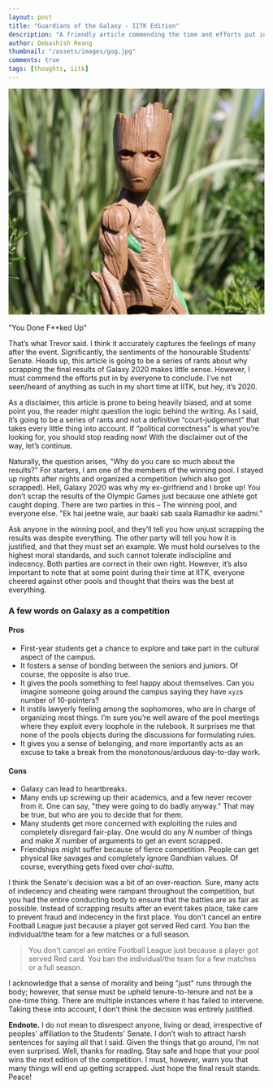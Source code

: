 ```yaml
---
layout: post
title: "Guardians of the Galaxy - IITK Edition"
description: "A friendly article commending the time and efforts put in by the members of Students' Senate to scrap the results of Galaxy 2020. I hope results of future editions (if any takes place) gets scrapped as well."
author: Debashish Reang
thumbnail: "/assets/images/gog.jpg"
comments: true
tags: [thoughts, iitk]
---
```

<div class="text-center">
  <img src="/assets/images/gog.jpg" class="rounded" alt="groot">
</div>


"You Done F**ked Up"

That’s what Trevor said. I think it accurately captures the feelings of many after the event. Significantly, the sentiments of the honourable Students’ Senate. Heads up, this article is going to be a series of rants about why scrapping the final results of Galaxy 2020 makes little sense. However, I must commend the efforts put in by everyone to conclude. I’ve not seen/heard of anything as such in my short time at IITK, but hey, it’s 2020.

As a disclaimer, this article is prone to being heavily biased, and at some point you, the reader might question the logic behind the writing. As I said, it’s going to be a series of rants and not a definitive “court-judgement” that takes every little thing into account. If “political correctness” is what you’re looking for, you should stop reading now! With the disclaimer out of the way, let’s continue.

Naturally, the question arises, "Why do you care so much about the results?" For starters, I am one of the members of the winning pool. I stayed up nights after nights and organized a competition (which also got scrapped). Hell, Galaxy 2020 was why my ex-girlfriend and I broke up! You don’t scrap the results of the Olympic Games just because one athlete got caught doping. There are two parties in this – The winning pool, and everyone else. "Ek hai jeetne wale, aur baaki sab saala Ramadhir ke aadmi."

Ask anyone in the winning pool, and they’ll tell you how unjust scrapping the results was despite everything. The other party will tell you how it is justified, and that they must set an example. We must hold ourselves to the highest moral standards, and such cannot tolerate indiscipline and indecency. Both parties are correct in their own right. However, it’s also important to note that at some point during their time at IITK, everyone cheered against other pools and thought that theirs was the best at everything.


### A few words on Galaxy as a competition

#### Pros
* First-year students get a chance to explore and take part in the cultural aspect of the campus.
* It fosters a sense of bonding between the seniors and juniors. Of course, the opposite is also true.
* It gives the pools something to feel happy about themselves. Can you imagine someone going around the campus saying they have `xyz`s number of 10-pointers?
* It instils lawyerly feeling among the sophomores, who are in charge of organizing most things. I’m sure you’re well aware of the pool meetings where they exploit every loophole in the rulebook. It surprises me that none of the pools objects during the discussions for formulating rules.
* It gives you a sense of belonging, and more importantly acts as an excuse to take a break from the monotonous/arduous day-to-day work.

#### Cons
* Galaxy can lead to heartbreaks.
* Many ends up screwing up their academics, and a few never recover from it.  One can say, "they were going to do badly anyway." That may be true, but who are you to decide that for them.
* Many students get more concerned with exploiting the rules and completely disregard fair-play. One would do any $N$ number of things and make $X$ number of arguments to get an event scrapped.
* Friendships might suffer because of fierce competition. People can get physical like savages and completely ignore Gandhian values. Of course, everything gets fixed over *chai-sutta*.

I think the Senate's decision was a bit of an over-reaction. Sure, many acts of indecency and cheating were rampant throughout the competition, but you had the entire conducting body to ensure that the battles are as fair as possible. Instead of scrapping results after an event takes place, take care to prevent fraud and indecency in the first place.
You don't cancel an entire Football League just because a player got served Red card. You ban the individual/the team for a few matches or a full season.

> You don't cancel an entire Football League just because a player got served Red card. You ban the individual/the team for a few matches or a full season.

I acknowledge that a sense of morality and being "just" runs through the body; however, that sense must be upheld tenure-to-tenure and not be a one-time thing. There are multiple instances where it has failed to intervene. Taking these into account, I don’t think the decision was entirely justified.

**Endnote.** I do not mean to disrespect anyone, living or dead, irrespective of peoples' affiliation to the Students' Senate. I don’t wish to attract harsh sentences for saying all that I said. Given the things that go around, I’m not even surprised. Well, thanks for reading. Stay safe and hope that your pool wins the next edition of the competition. I must, however, warn you that many things will end up getting scrapped. Just hope the final result stands. Peace!